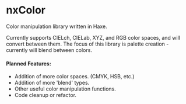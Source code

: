 nxColor
=======

Color manipulation library written in Haxe.

Currently supports CIELch, CIELab, XYZ, and RGB color spaces, and will convert between them.
The focus of this library is palette creation  - currently will blend between colors.

#### Planned Features:
- Addition of more color spaces. (CMYK, HSB, etc.)
- Addition of more 'blend' types.
- Other useful color manipulation functions.
- Code cleanup or refactor.
